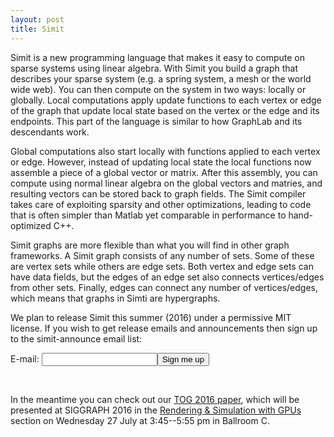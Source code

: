 ```yaml
---
layout: post
title: Simit 
---
```

Simit is a new programming language that makes it easy to compute on sparse systems using linear algebra. With Simit you build a graph that describes your sparse system (e.g. a spring system, a mesh or the world wide web). You can then compute on the system in two ways: locally or globally. Local computations apply update functions to each vertex or edge of the graph that update local state based on the vertex or the edge and its endpoints. This part of the language is similar to how GraphLab and its descendants work.

Global computations also start locally with functions applied to each vertex or edge. However, instead of updating local state the local functions now assemble a piece of a global vector or matrix. After this assembly, you can compute using normal linear algebra on the global vectors and matries, and resulting vectors can be stored back to graph fields. The Simit compiler takes care of exploiting sparsity and other optimizations, leading to code that is often simpler than Matlab yet comparable in performance to hand-optimized C++.

Simit graphs are more flexible than what you will find in other graph frameworks. A Simit graph consists of any number of sets. Some of these are vertex sets while others are edge sets. Both vertex and edge sets can have data fields, but the edges of an edge set also connects vertices/edges from other sets. Finally, edges can connect any number of vertices/edges, which means that graphs in Simti are hypergraphs.

We plan to release Simit this summer (2016) under a permissive MIT license. If you wish to get release emails and announcements then sign up to the simit-announce email list:
<form action="https://lists.csail.mit.edu/mailman/subscribe/simit-announce" method="POST">
E-mail: <input name="email" /><input type="submit" value="Sign me up" />
</form>
<br/>

In the meantime you can check out our [TOG 2016 paper](tog16), which will be presented at SIGGRAPH 2016 in the [Rendering & Simulation with GPUs](http://s2016.siggraph.org/technical-papers/sessions/rendering-simulation-gpus) section on Wednesday 27 July at 3:45--5:55 pm in Ballroom C.
